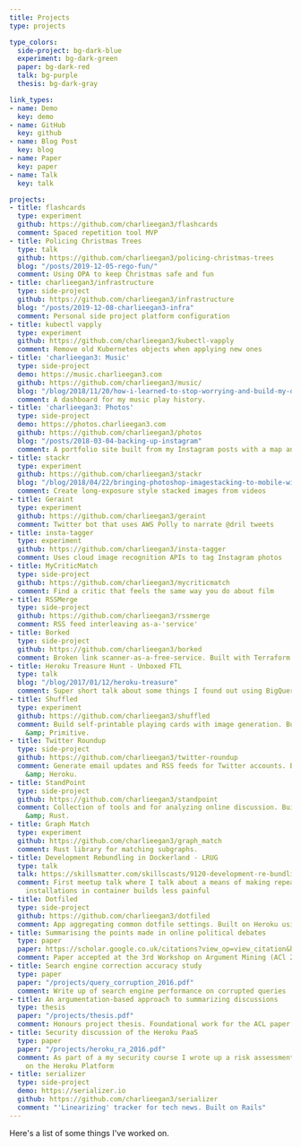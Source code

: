```yaml
---
title: Projects
type: projects

type_colors:
  side-project: bg-dark-blue
  experiment: bg-dark-green
  paper: bg-dark-red
  talk: bg-purple
  thesis: bg-dark-gray

link_types:
- name: Demo
  key: demo
- name: GitHub
  key: github
- name: Blog Post
  key: blog
- name: Paper
  key: paper
- name: Talk
  key: talk

projects:
- title: flashcards
  type: experiment
  github: https://github.com/charlieegan3/flashcards
  comment: Spaced repetition tool MVP
- title: Policing Christmas Trees
  type: talk
  github: https://github.com/charlieegan3/policing-christmas-trees
  blog: "/posts/2019-12-05-rego-fun/"
  comment: Using OPA to keep Christmas safe and fun
- title: charlieegan3/infrastructure
  type: side-project
  github: https://github.com/charlieegan3/infrastructure
  blog: "/posts/2019-12-08-charlieegan3-infra"
  comment: Personal side project platform configuration
- title: kubectl vapply
  type: experiment
  github: https://github.com/charlieegan3/kubectl-vapply
  comment: Remove old Kubernetes objects when applying new ones
- title: 'charlieegan3: Music'
  type: side-project
  demo: https://music.charlieegan3.com
  github: https://github.com/charlieegan3/music/
  blog: "/blog/2018/11/20/how-i-learned-to-stop-worrying-and-build-my-own-lastfm"
  comment: A dashboard for my music play history.
- title: 'charlieegan3: Photos'
  type: side-project
  demo: https://photos.charlieegan3.com
  github: https://github.com/charlieegan3/photos
  blog: "/posts/2018-03-04-backing-up-instagram"
  comment: A portfolio site built from my Instagram posts with a map and calendar.
- title: stackr
  type: experiment
  github: https://github.com/charlieegan3/stackr
  blog: "/blog/2018/04/22/bringing-photoshop-imagestacking-to-mobile-with-ffmpeg-hugin-imagemagick-hypersh"
  comment: Create long-exposure style stacked images from videos
- title: Geraint
  type: experiment
  github: https://github.com/charlieegan3/geraint
  comment: Twitter bot that uses AWS Polly to narrate @dril tweets
- title: insta-tagger
  type: experiment
  github: https://github.com/charlieegan3/insta-tagger
  comment: Uses cloud image recognition APIs to tag Instagram photos
- title: MyCriticMatch
  type: side-project
  github: https://github.com/charlieegan3/mycriticmatch
  comment: Find a critic that feels the same way you do about film
- title: RSSMerge
  type: side-project
  github: https://github.com/charlieegan3/rssmerge
  comment: RSS feed interleaving as-a-'service'
- title: Borked
  type: side-project
  github: https://github.com/charlieegan3/borked
  comment: Broken link scanner-as-a-free-service. Built with Terraform
- title: Heroku Treasure Hunt - Unboxed FTL
  type: talk
  blog: "/blog/2017/01/12/heroku-treasure"
  comment: Super short talk about some things I found out using BigQuery
- title: Shuffled
  type: experiment
  github: https://github.com/charlieegan3/shuffled
  comment: Build self-printable playing cards with image generation. Built with Rails
    &amp; Primitive.
- title: Twitter Roundup
  type: side-project
  github: https://github.com/charlieegan3/twitter-roundup
  comment: Generate email updates and RSS feeds for Twitter accounts. Built on Rails
    &amp; Heroku.
- title: StandPoint
  type: side-project
  github: https://github.com/charlieegan3/standpoint
  comment: Collection of tools and for analyzing online discussion. Built with Rails
    &amp; Rust.
- title: Graph Match
  type: experiment
  github: https://github.com/charlieegan3/graph_match
  comment: Rust library for matching subgraphs.
- title: Development Rebundling in Dockerland - LRUG
  type: talk
  talk: https://skillsmatter.com/skillscasts/9120-development-re-bundling-in-dockerland
  comment: First meetup talk where I talk about a means of making repeated bundle
    installations in container builds less painful
- title: Dotfiled
  type: side-project
  github: https://github.com/charlieegan3/dotfiled
  comment: App aggregating common dotfile settings. Built on Heroku using Go.
- title: Summarising the points made in online political debates
  type: paper
  paper: https://scholar.google.co.uk/citations?view_op=view_citation&hl=en&user=pqb-ZNAAAAAJ&citation_for_view=pqb-ZNAAAAAJ:u5HHmVD_uO8C
  comment: Paper accepted at the 3rd Workshop on Argument Mining (ACl 2016)
- title: Search engine correction accuracy study
  type: paper
  paper: "/projects/query_corruption_2016.pdf"
  comment: Write up of search engine performance on corrupted queries
- title: An argumentation-based approach to summarizing discussions
  type: thesis
  paper: "/projects/thesis.pdf"
  comment: Honours project thesis. Foundational work for the ACL paper
- title: Security discussion of the Heroku PaaS
  type: paper
  paper: "/projects/heroku_ra_2016.pdf"
  comment: As part of a my security course I wrote up a risk assessment of hosting
    on the Heroku Platform
- title: serializer
  type: side-project
  demo: https://serializer.io
  github: https://github.com/charlieegan3/serializer
  comment: "'Linearizing' tracker for tech news. Built on Rails"
---
```


Here's a list of some things I've worked on.

